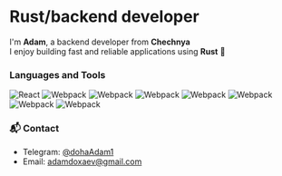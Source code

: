 # Rust/backend developer 

I'm **Adam**, a backend developer from **Chechnya**  
I enjoy building fast and reliable applications using **Rust** 🦀 



### Languages and Tools
<p>
<img alt="React" src="https://img.shields.io/badge/-Rust-black?style=for-the-badge&logo=rust&logoColor=orange" />
<img alt="Webpack" src="https://img.shields.io/badge/-Python-black?style=for-the-badge&logo=python&logoColor=blue" />
<img alt="Webpack" src="https://img.shields.io/badge/-Js-black?style=for-the-badge&logo=javascript&logoColor=yellow" />
<img alt="Webpack" src="https://img.shields.io/badge/-React-black?style=for-the-badge&logo=react&logoColor=blue" />
<img alt="Webpack" src="https://img.shields.io/badge/-SQL-black?style=for-the-badge&logo=postgresql&logoColor=blue"/>
<img alt="Webpack" src="https://img.shields.io/badge/-Linux-black?style=for-the-badge&logo=ubuntu&logoColor=red"/>
<img alt="Webpack" src="https://img.shields.io/badge/-Django-black?style=for-the-badge&logo=django&logoColor=green"/>
<img alt="Webpack" src="https://img.shields.io/badge/-Git-black?style=for-the-badge&logo=git&logoColor=red"/>


<!-- <img alt="Docker" src="https://img.shields.io/badge/-Docker-46a2f1?style=flat-square&logo=docker&logoColor=white" /> -->

<p>


### 📬 Contact

- Telegram: [@dohaAdam1](https://t.me/@dohaAdam1)
- Email: adamdoxaev@gmail.com
